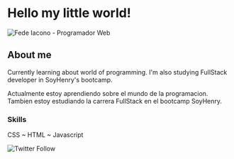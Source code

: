 # Hello my little world!

![Fede Iacono - Programador Web](https://raw.githubusercontent.com/Kikomori1/Kikomori1/master/assets/1.jpg)

## About me

Currently learning about world of programming. I'm also studying FullStack developer in SoyHenry's bootcamp.

Actualmente estoy aprendiendo sobre el mundo de la programacion. Tambien estoy estudiando la carrera FullStack en el bootcamp SoyHenry.

### Skills

CSS   ~  HTML  ~  Javascript

![Twitter Follow](https://img.shields.io/twitter/follow/Fedelbt?style=social)

